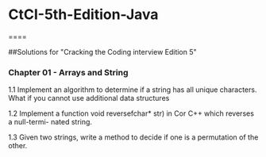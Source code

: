 # CtCI-5th-Edition-Java
====

##Solutions for "Cracking the Coding interview Edition 5"

### Chapter 01 -  Arrays and String

1.1 Implement an algorithm to determine if a string has all unique characters. What if
you cannot use additional data structures

1.2 Implement a function void reversefchar* str) in Cor C++ which reverses a null-termi-
nated string.

1.3 Given two strings, write a method to decide if one is a permutation of the other.


